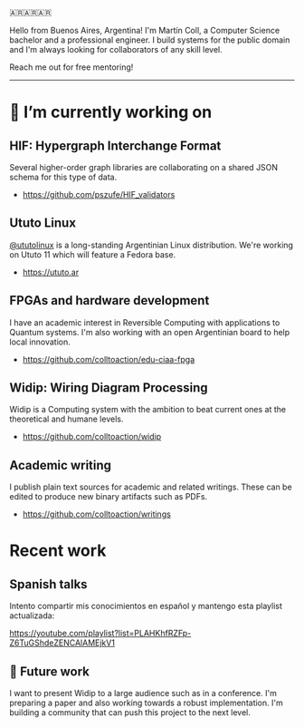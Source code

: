 🇦🇷🇦🇷🇦🇷

Hello from Buenos Aires, Argentina! I'm Martín Coll, a Computer Science bachelor and a professional engineer. I build systems for the public domain and I'm always looking for collaborators of any skill level.

Reach me out for free mentoring!

---

# 🔭 I’m currently working on

## HIF: Hypergraph Interchange Format
Several higher-order graph libraries are collaborating on a shared JSON schema for this type of data.

* https://github.com/pszufe/HIF_validators

## Ututo Linux

[@ututolinux](https://github.com/ututolinux) is a long-standing Argentinian Linux distribution. We're working on Ututo 11 which will feature a Fedora base.

* https://ututo.ar

## FPGAs and hardware development
I have an academic interest in Reversible Computing with applications to Quantum systems. I'm also working with an open Argentinian board to help local innovation.

* https://github.com/colltoaction/edu-ciaa-fpga

## Widip: Wiring Diagram Processing
Widip is a Computing system with the ambition to beat current ones at the theoretical and humane levels.

* https://github.com/colltoaction/widip

## Academic writing
I publish plain text sources for academic and related writings. These can be edited to produce new binary artifacts such as PDFs.

* https://github.com/colltoaction/writings

# Recent work
## Spanish talks
Intento compartir mis conocimientos en español y mantengo esta playlist actualizada:

https://youtube.com/playlist?list=PLAHKhfRZFp-Z6TuGShdeZENCAlAMEjkV1

## 🔮 Future work
I want to present Widip to a large audience such as in a conference. I'm preparing a paper and also working towards a robust implementation. I'm building a community that can push this project to the next level.

<!--
**colltoaction/colltoaction** is a ✨ _special_ ✨ repository because its `README.md` (this file) appears on your GitHub profile.

Here are some ideas to get you started:
..
- 🌱 I’m currently learning ...
- 👯 I’m looking to collaborate on ...
- 🤔 I’m looking for help with ...
- 💬 Ask me about ...
- 📫 How to reach me: ...
- 😄 Pronouns: ...
- ⚡ Fun fact: ...
-->
